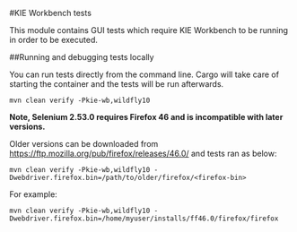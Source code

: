 #KIE Workbench tests

This module contains GUI tests which require KIE Workbench to be running in order to be executed.

##Running and debugging tests locally

You can run tests directly from the command line.
Cargo will take care of starting the container and the tests will be run afterwards.

```
mvn clean verify -Pkie-wb,wildfly10
```

**Note, Selenium 2.53.0 requires Firefox 46 and is incompatible with later versions.**

Older versions can be downloaded from https://ftp.mozilla.org/pub/firefox/releases/46.0/ and tests ran as below:

```
mvn clean verify -Pkie-wb,wildfly10 -Dwebdriver.firefox.bin=/path/to/older/firefox/<firefox-bin>
```

For example:
```
mvn clean verify -Pkie-wb,wildfly10 -Dwebdriver.firefox.bin=/home/myuser/installs/ff46.0/firefox/firefox
```
